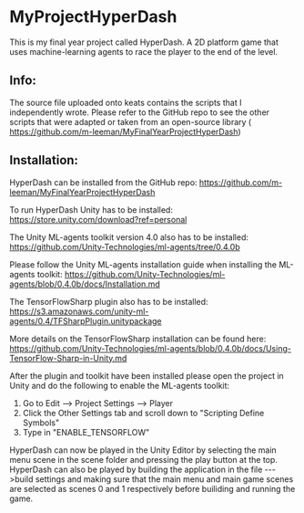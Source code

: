 # MyProjectHyperDash
This is my final year project called HyperDash. A 2D platform game that uses machine-learning agents to race the player to the end of the level. 

Info:
--------------------------------------------------------------------------------------------
The source file uploaded onto keats contains the scripts that I independently wrote. Please refer to the GitHub repo to see the other scripts that were adapted or taken from an open-source library ( https://github.com/m-leeman/MyFinalYearProjectHyperDash)


Installation:
---------------------------------------------------------------------------------------------

HyperDash can be installed from the GitHub repo: https://github.com/m-leeman/MyFinalYearProjectHyperDash


To run HyperDash Unity has to be installed: https://store.unity.com/download?ref=personal

The Unity ML-agents toolkit version 4.0 also has to be installed: https://github.com/Unity-Technologies/ml-agents/tree/0.4.0b

Please follow the Unity ML-agents installation guide when installing the ML-agents toolkit: https://github.com/Unity-Technologies/ml-agents/blob/0.4.0b/docs/Installation.md

The TensorFlowSharp plugin also has to be installed: https://s3.amazonaws.com/unity-ml-agents/0.4/TFSharpPlugin.unitypackage

More details on the TensorFlowSharp installation can be found here: https://github.com/Unity-Technologies/ml-agents/blob/0.4.0b/docs/Using-TensorFlow-Sharp-in-Unity.md

After the plugin and toolkit have been installed please open the project in Unity and do the following to enable the ML-agents toolkit:

1) Go to Edit --> Project Settings --> Player 
2) Click the Other Settings tab and scroll down to "Scripting Define Symbols"
3) Type in "ENABLE_TENSORFLOW"


HyperDash can now be played in the Unity Editor by selecting the main menu scene in the scene folder and pressing the play button at the top. HyperDash can also be played by building the application in the file --->build settings and making sure that the main menu and main game scenes are selected as scenes 0 and 1 respectively before builiding and running the game. 

